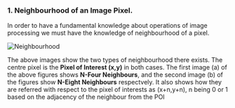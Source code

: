 ### 1. Neighbourhood of an Image Pixel.

In order to have a fundamental knowledge about operations of image processing we must have the knowledge of neighbourhood of a pixel.

![Neighbourhood](https://www.researchgate.net/profile/Ana-Siravenha/publication/221317837/figure/fig1/AS:305627109838848@1449878589041/N-aN-pixels-neighborhooda-4-neighborhood-b-8-neighborhood-9.png)

The above images show the two types of neighbourhood there exists. The centre pixel is the **Pixel of Interest (x,y)** in both cases. The first image (a) of the above figures shows **N-Four Neighbours**, and the second image (b) of the figures show **N-Eight Neighbours** respectvely. It also shows how they are referred with respect to the pixel of interests as  (x+n,y+n), n being 0 or 1 based on the adjacency of the neighbour from the POI
